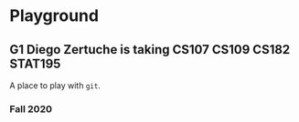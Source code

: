 # Playground
## G1 Diego Zertuche is taking CS107 CS109 CS182 STAT195


A place to play with `git`.

### Fall 2020
